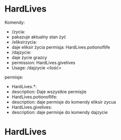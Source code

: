 # HardLives
Komendy:
  - /zycia:
  - pakazuje aktualny stan żyć
  - /eliksirzycia:
  - daje eliksir życia
    permisja: HardLives.potionoflife
  - /dajzycie:
  - daje życie grazcy
  - permission: HardLives.givelives
  - Usage: /dajzycie <player> <ilość>

permisje:
- HardLives.*:
-   description: Daje wszystkie permisjie
- HardLives.potionoflife:
-   description: daje permisje do komendy eliksir zycua
- HardLives.givelives:
-   description: daje permisje do komendy dajzycie
# HardLives
